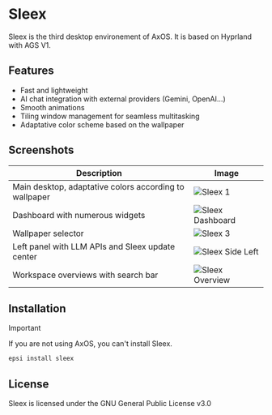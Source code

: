 # Sleex

Sleex is the third desktop environement of AxOS. It is based on Hyprland with AGS V1.

## Features
- Fast and lightweight
- AI chat integration with external providers (Gemini, OpenAI...)
- Smooth animations
- Tiling window management for seamless multitasking
- Adaptative color scheme based on the wallpaper

## Screenshots

| Description | Image |
|--------------------------|-----------------------------------------|
| Main desktop, adaptative colors according to wallpaper | ![Sleex 1](https://github.com/user-attachments/assets/7cedf067-534b-4104-b934-fcbbd7e606ce) |
| Dashboard with numerous widgets | ![Sleex Dashboard](https://github.com/user-attachments/assets/63697565-d2e3-48c1-91fc-0dcb992fd29f) |
| Wallpaper selector | ![Sleex 3](https://github.com/user-attachments/assets/606bac78-fc89-4700-8a4a-a8676a9bad74) |
| Left panel with LLM APIs and Sleex update center | ![Sleex Side Left](https://github.com/user-attachments/assets/771c918f-0fbc-4c41-82f2-7b03b3c782a4) |
| Workspace overviews with search bar | ![Sleex Overview](https://github.com/user-attachments/assets/98ddc08d-ddeb-43ee-8546-b337d3d29360) |

## Installation

> [!IMPORTANT]
> If you are not using AxOS, you can't install Sleex.

```bash
epsi install sleex
```

## License
Sleex is licensed under the GNU General Public License v3.0
